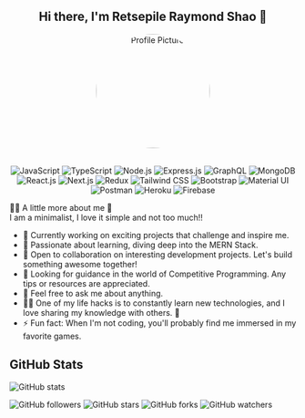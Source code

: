 
<h2 align="center">
  Hi there, I'm Retsepile Raymond Shao 👋<br/>
</h2>
<div align="center" style="display: flex; align-items: center; justify-content: center; flex-direction: column;"> <img alt="Profile Picture" src="https://storage.googleapis.com/nala-6d763.appspot.com/1705770359123_1705770333918.jpg" width="200" style="border-radius:50%;" />
</div>


<br/>
<p align="center">
  <!-- JavaScript Badge -->
  <img src="https://img.shields.io/badge/JavaScript-ES6-yellow?style=for-the-badge&logo=javascript" alt="JavaScript">

  <!-- TypeScript Badge -->
  <img src="https://img.shields.io/badge/TypeScript-blue?style=for-the-badge&logo=typescript" alt="TypeScript">

  <!-- Node.js Badge -->
  <img src="https://img.shields.io/badge/Node.js-green?style=for-the-badge&logo=node.js" alt="Node.js">

  <!-- Express.js Badge -->
  <img src="https://img.shields.io/badge/Express.js-grey?style=for-the-badge&logo=express" alt="Express.js">

  <!-- GraphQL Badge -->
  <img src="https://img.shields.io/badge/GraphQL-pink?style=for-the-badge&logo=graphql" alt="GraphQL">

  <!-- MongoDB Badge -->
  <img src="https://img.shields.io/badge/MongoDB-green?style=for-the-badge&logo=mongodb" alt="MongoDB">

  <!-- React.js Badge -->
  <img src="https://img.shields.io/badge/React.js-blue?style=for-the-badge&logo=react" alt="React.js">

  <!-- Next.js Badge -->
  <img src="https://img.shields.io/badge/Next.js-black?style=for-the-badge&logo=next.js" alt="Next.js">

  <!-- Redux Badge -->
  <img src="https://img.shields.io/badge/Redux-purple?style=for-the-badge&logo=redux" alt="Redux">

  <!-- Tailwind CSS Badge -->
  <img src="https://img.shields.io/badge/Tailwind%20CSS-blue?style=for-the-badge&logo=tailwind-css" alt="Tailwind CSS">

  <!-- Bootstrap Badge -->
  <img src="https://img.shields.io/badge/Bootstrap-purple?style=for-the-badge&logo=bootstrap" alt="Bootstrap">

  <!-- Material UI Badge -->
  <img src="https://img.shields.io/badge/Material%20UI-blue?style=for-the-badge&logo=material-ui" alt="Material UI">

  <!-- Postman Badge -->
  <img src="https://img.shields.io/badge/Postman-orange?style=for-the-badge&logo=postman" alt="Postman">

  <!-- Heroku Badge -->
  <img src="https://img.shields.io/badge/Heroku-purple?style=for-the-badge&logo=heroku" alt="Heroku">

  <!-- Firebase Badge -->
  <img src="https://img.shields.io/badge/Firebase-yellow?style=for-the-badge&logo=firebase" alt="Firebase">
</p>

<div>
  <p>
    🙋‍♂️ A little more about me 🚀 <br/>
     I am a minimalist, I love it simple and not too much!! <br/>
    <ul>
      <li>🔭 Currently working on exciting projects that challenge and inspire me.</li>
      <li>🌱 Passionate about learning, diving deep into the MERN Stack.</li>
      <li>👯 Open to collaboration on interesting development projects. Let's build something awesome together!</li>
      <li>🤔 Looking for guidance in the world of Competitive Programming. Any tips or resources are appreciated.</li>
      <li>💬 Feel free to ask me about anything.</li>
      <li>👨‍💻 One of my life hacks is to constantly learn new technologies, and I love sharing my knowledge with others. 🚀</li>
      <li>⚡ Fun fact: When I'm not coding, you'll probably find me immersed in my favorite games.</li>
    </ul>
  </p>
</div>



## GitHub Stats

![GitHub stats](https://github-readme-stats.vercel.app/api?username=ragmer09toske&show_icons=true&count_private=true&hide=issues,contribs)

![GitHub followers](https://img.shields.io/github/followers/ragmer09toske?style=social)
![GitHub stars](https://img.shields.io/github/stars/ragmer09toske?style=social)
![GitHub forks](https://img.shields.io/github/forks/ragmer09toske?style=social)
![GitHub watchers](https://img.shields.io/github/watchers/ragmer09toske?style=social)
